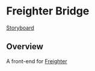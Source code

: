 # Freighter Bridge

[Storyboard](https://trello.com/b/JUoGW49f/freighter)

## Overview
A front-end for [Freighter](https://github.com/horvatic/freighter)
